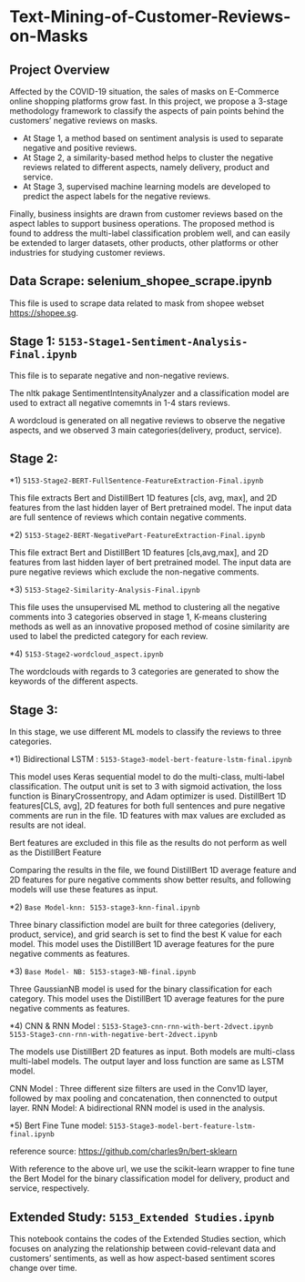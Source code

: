 # Text-Mining-of-Customer-Reviews-on-Masks

## Project Overview
Affected by the COVID-19 situation, the sales of masks on E-Commerce online shopping platforms grow fast. In this project, we propose a 3-stage methodology framework to classify the aspects of pain points behind the customers’ negative reviews on masks. 
 - At Stage 1, a method based on sentiment analysis is used to separate negative and positive reviews. 
 - At Stage 2, a similarity-based method helps to cluster the negative reviews related to different aspects, namely delivery, product and service. 
 - At Stage 3, supervised machine learning models are developed to predict the aspect labels for the negative reviews.   

Finally, business insights are drawn from customer reviews based on the aspect lables to support business operations. The proposed method is found to address the multi-label classification problem well, and can easily be extended to larger datasets, other products, other platforms or other industries for studying customer reviews.

## Data Scrape: selenium_shopee_scrape.ipynb

This file is used to scrape data related to mask from shopee webset https://shopee.sg.


## Stage 1: `5153-Stage1-Sentiment-Analysis-Final.ipynb`

This file is to separate negative and non-negative reviews.

The nltk pakage SentimentIntensityAnalyzer and a classification model are used to extract all negative comemnts in 1-4 stars reviews.

A wordcloud is generated on all negative reviews to observe the negative aspects, and we observed 3 main categories(delivery, product, service).


## Stage 2:

*1) `5153-Stage2-BERT-FullSentence-FeatureExtraction-Final.ipynb`  


This file extracts Bert and DistillBert 1D features [cls, avg, max], and 2D features from the last hidden layer of Bert pretrained model. 
The input data are full sentence of reviews which contain negative comments.


*2) `5153-Stage2-BERT-NegativePart-FeatureExtraction-Final.ipynb`  


This file extract Bert and DistillBert 1D features [cls,avg,max], and 2D features from last hidden layer of bert pretrained model.
The input data are pure negative reviews which exclude the non-negative comments.

*3) `5153-Stage2-Similarity-Analysis-Final.ipynb`   

This file uses the unsupervised ML method to clustering all the negative comments into 3 categories observed in stage 1,
K-means clustering methods as well as an innovative proposed method of cosine similarity are used to label the predicted category for each review.

*4) `5153-Stage2-wordcloud_aspect.ipynb`  

The wordclouds with regards to 3 categories are generated to show the keywords of the different aspects.

## Stage 3: 

In this stage, we use different ML models to classify the reviews to three categories.

*1) Bidirectional LSTM :   `5153-Stage3-model-bert-feature-lstm-final.ipynb`

This model uses Keras sequential model to do the multi-class, multi-label classification.
The output unit is set to 3 with sigmoid activation, the loss function is BinaryCrossentropy, and Adam optimizer is used.
DistillBert 1D features[CLS, avg], 2D features for both full sentences and pure negative comments are run in the file. 1D features with max values are excluded as results are not ideal.

Bert features are excluded in this file as the results do not perform as well as the DistillBert Feature

Comparing the results in the file, we found DistillBert 1D average feature and 2D features for pure negative comments show better results, and following models will use these features as input.

*2) `Base Model-knn: 5153-stage3-knn-final.ipynb`

Three binary classifiction model are built for three categories (delivery, product, service), and grid search is set to find the best K value for each model.
This model uses the DistillBert 1D average features for the pure negative comments as features.

*3) `Base Model- NB: 5153-stage3-NB-final.ipynb`

Three GaussianNB model is used for the binary classification for each category.
This model uses the DistillBert 1D average features for the pure negative comments as features.

*4) CNN & RNN Model :  `5153-Stage3-cnn-rnn-with-bert-2dvect.ipynb`  
                      `5153-Stage3-cnn-rnn-with-negative-bert-2dvect.ipynb`

The models use DistillBert 2D features as input. Both models are multi-class multi-label models. The output layer and loss function are same as LSTM model.

CNN Model : Three different size filters are used in the Conv1D layer, followed by max pooling and concatenation, then connencted to output layer.
RNN Model: A bidirectional RNN model is used in the analysis. 

*5) Bert Fine Tune model: `5153-Stage3-model-bert-feature-lstm-final.ipynb`

reference source: https://github.com/charles9n/bert-sklearn

With reference to the above url, we use the scikit-learn wrapper to fine tune the Bert Model for the binary classification model for delivery, product and service, respectively.

## Extended Study: `5153_Extended Studies.ipynb`

This notebook contains the codes of the Extended Studies section, which focuses on analyzing the relationship between covid-relevant data and customers’ sentiments, as well as how aspect-based sentiment scores change over time.
